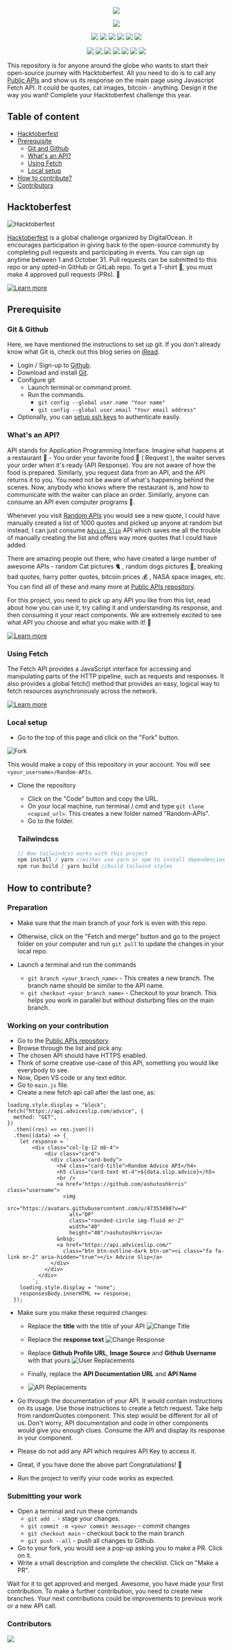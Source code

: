 <p align="center">
    <a href="https://ashutoshkrris.github.io/Random-APIs/">
        <img src="https://raw.githubusercontent.com/ashutoshkrris/Random-APIs/main/static/images/logo.png" >
    </a>
</p>

<div align="center">

<a href="https://github.com/ashutoshkrris/Random-APIs"><img src="https://badges.frapsoft.com/os/v1/open-source.svg?v=103"></a>

<a href="https://github.com/ashutoshkrris/Random-APIs"><img src="https://img.shields.io/static/v1.svg?label=Contributions&message=Welcome&color=yellow"></a>
<a href="https://github.com/ashutoshkrris/"><img src="https://img.shields.io/badge/Maintained%3F-yes-brightgreen.svg?v=103"></a>
<a href="https://github.com/ashutoshkrris/Random-APIs"><img src="https://img.shields.io/github/repo-size/ashutoshkrris/Random-APIs.svg?label=Repo%20size&style=flat"></a>
<a href="https://github.com/ashutoshkrris/Random-APIs"><img src="https://img.shields.io/tokei/lines/github/ashutoshkrris/Random-APIs?color=yellow&label=Lines%20of%20Code"></a>
<a href="https://github.com/ashutoshkrris/Random-APIs/blob/main/LICENSE"><img src="https://img.shields.io/badge/license-MIT-brightgreen.svg?v=103"></a>
<a href="https://github.com/ashutoshkrris/Random-APIs/watchers"><img src="https://img.shields.io/github/watchers/ashutoshkrris/Random-APIs"></a>
  
<a href="https://github.com/ashutoshkrris/Random-APIs/graphs/contributors"><img src="https://img.shields.io/github/contributors/ashutoshkrris/Random-APIs?color=brightgreen"></a>
<a href="https://github.com/ashutoshkrris/Random-APIs/stargazers"><img src="https://img.shields.io/github/stars/ashutoshkrris/Random-APIs?color=0059b3"></a>
<a href="https://github.com/ashutoshkrris/Random-APIs/network/members"><img src="https://img.shields.io/github/forks/ashutoshkrris/Random-APIs?color=yellow"></a>
<a href="https://github.com/ashutoshkrris/Random-APIs/issues"><img src="https://img.shields.io/github/issues/ashutoshkrris/Random-APIs?color=brightgreen"></a>
<a href="https://github.com/ashutoshkrris/Random-APIs/issues?q=is%3Aissue+is%3Aclosed"><img src="https://img.shields.io/github/issues-closed-raw/ashutoshkrris/Random-APIs?color=0059b3"></a>
<a href="https://github.com/ashutoshkrris/Random-APIs/pulls"><img src="https://img.shields.io/github/issues-pr/ashutoshkrris/Random-APIs?color=yellow"></a>
<a href="https://github.com/ashutoshkrris/Random-APIs/pulls?q=is%3Apr+is%3Aclosed"><img src="https://img.shields.io/github/issues-pr-closed-raw/ashutoshkrris/Random-APIs?color=brightgreen"></a> 
</div>

This repository is for anyone around the globe who wants to start their open-source journey with Hacktoberfest. All you need to do is to call any [Public APIs](https://github.com/public-apis/public-apis) and show us its response on the main page using Javascript Fetch API. It could be quotes, cat images, bitcoin - anything. Design it the way you want! Complete your Hacktoberfest challenge this year.

## Table of content
- [Hacktoberfest](#hacktoberfest)
- [Prerequisite](#prerequisite)
    - [Git and Github](#git--github)
    - [What's an API?](#whats-an-api)
    - [Using Fetch](#using-fetch)
    - [Local setup](#local-setup)
- [How to contribute?](#how-to-contribute)
- [Contributors](#contributors)

## Hacktoberfest

![Hacktoberfest](https://i.imgur.com/pZaosIp.png)

[Hacktoberfest](https://hacktoberfest.digitalocean.com/) is a global challenge organized by DigitalOcean. It encourages participation in giving back to the open-source community by completing pull requests and participating in events. You can sign up anytime between 1 and October 31. Pull requests can be submitted to this repo or any opted-in GitHub or GitLab repo. To get a T-shirt :tshirt:, you must make 4 approved pull requests (PRs). :tada:

[![Learn more](https://img.shields.io/badge/-Learn%20more-orange?style=plastic)](https://hacktoberfest.digitalocean.com/resources/participation)


## Prerequisite

### Git & Github
Here, we have mentioned the instructions to set up git. If you don't already know what Git is, check out this blog series on [iRead](https://iread.ga/series/1/git-and-github).

- Login / Sign-up to [Github](https://github.com/login).
- Download and install [Git](https://git-scm.com/downloads).
- Configure git
    - Launch terminal or command promt.
    - Run the commands.
        - `git config --global user.name "Your name"`
        - `git config --global user.email "Your email address"` 
 - Optionally, you can [setup ssh keys](https://docs.github.com/en/github/authenticating-to-github/connecting-to-github-with-ssh/generating-a-new-ssh-key-and-adding-it-to-the-ssh-agent) to authenticate easily. 

### What's an API?
API stands for Application Programming Interface. Imagine what happens at a restaurant :fork_and_knife: - You order your favorite food :pizza: ( Request ), the waiter serves your order when it's ready (API Response). You are not aware of how the food is prepared. Similarly, you request data from an API, and the API returns it to you. You need not be aware of what's happening behind the scenes. Now, anybody who knows where the restaurant is, and how to communicate with the waiter can place an order. Similarly, anyone can consume an API even computer programs :robot:. 

Whenever you visit [Random APIs](https://ashutoshkrris.github.io/Random-APIs/) you would see a new quote, I could have manually created a list of 1000 quotes and picked up anyone at random but instead, I can just consume [`Advice Slip`](https://api.adviceslip.com/) API which saves me all the trouble of manually creating the list and offers way more quotes that I could have added. 

There are amazing people out there, who have created a large number of awesome APIs - random Cat pictures :cat2: , random dogs pictures :dog:, breaking bad quotes, harry potter quotes, bitcoin prices :moneybag: , NASA space images, etc. You can find all of these and many more at [Public APIs repository](https://github.com/public-apis/public-apis).

For this project, you need to pick up any API you like from this list, read about how you can use it, try calling it and understanding its response, and then consuming it your react components. We are extremely excited to see what API you choose and what you make with it! :tada:

[![Learn more](https://img.shields.io/badge/-Learn%20more-orange?style=plastic)](https://www.freecodecamp.org/news/what-is-an-api-in-english-please-b880a3214a82/)


### Using Fetch

The Fetch API provides a JavaScript interface for accessing and manipulating parts of the HTTP pipeline, such as requests and responses. It also provides a global fetch() method that provides an easy, logical way to fetch resources asynchronously across the network.

[![Learn more](https://img.shields.io/badge/-Learn%20more-orange?style=plastic)](https://developer.mozilla.org/en-US/docs/Web/API/Fetch_API/Using_Fetch)

### Local setup
- Go to the top of this page and click on the "Fork" button. 

![Fork](https://i.imgur.com/IyoLUXV.png)

This would make a copy of this repository in your account. You will see `<your_username>/Random-APIs`.


- Clone the repository 
    - Click on the "Code" button and copy the URL.
    - On your local machine, run terminal / cmd and type `git clone <copied_url>`. This creates a new folder named "Random-APIs".
    - Go to the folder.
    
  ### Tailwindcss
  ```js
  // Now tailwindcss works with this project
  npm install / yarn //either use yarn or npm to install dependencies 
  npm run build / yarn build //build tailwind styles
  ```

## How to contribute?

### Preparation
- Make sure that the main branch of your fork is even with this repo. 

- Otherwise, click on the "Fetch and merge" button and go to the project folder on your computer and run `git pull` to update the changes in your local repo.

- Launch a terminal and run the commands
    - `git branch <your_branch_name>` - This creates a new branch. The branch name should be similar to the API name. 
    - `git checkout <your_branch_name>` - Checkout to your branch. This helps you work in parallel but without disturbing files on the main branch.
 
 ### Working on your contribution
- Go to the [Public APIs repository](https://github.com/public-apis/public-apis).
- Browse through the list and pick any.
- The chosen API should have HTTPS enabled.
- Think of some creative use-case of this API, something you would like everybody to see.
- Now, Open VS code or any text editor.
- Go to `main.js` file.
- Create a new fetch api call after the last one, as:
```
loading.style.display = "block";
fetch("https://api.adviceslip.com/advice", {
  method: "GET",
})
  .then((res) => res.json())
  .then((data) => {
    let response = `
        <div class="col-lg-12 mb-4">
            <div class="card">
              <div class="card-body">
                <h4 class="card-title">Random Advice API</h4>
                <h5 class="card-text mt-4">${data.slip.advice}</h5>
                <br />
                <a href="https://github.com/ashutoshkrris" class="username">
                  <img
                    src="https://avatars.githubusercontent.com/u/47353498?v=4"
                    alt="DP"
                    class="rounded-circle img-fluid mr-2"
                    width="40"
                    height="40"/>ashutoshkrris</a>
                &nbsp;
                <a href="https://api.adviceslip.com/"
                  class="btn btn-outline-dark btn-sm"><i class="fa fa-link mr-2" aria-hidden="true"></i> Advice Slip</a>
              </div>
            </div>
          </div>
        `;
    loading.style.display = "none";
    responsesBody.innerHTML += response;
  });
```
- Make sure you make these required changes:
    - Replace the **title** with the title of your API
    ![Change Title](https://i.imgur.com/k6AoOtO.png)

    - Replace the **response text**
    ![Change Response](https://i.imgur.com/CwWzQBc.png)

    - Replace **Github Profile URL**, **Image Source** and **Github Username** with that yours
    ![User Replacements](https://i.imgur.com/CTNECGS.png)

    - Finally, replace the **API Documentation URL** and **API Name**
    - ![API Replacements](https://i.imgur.com/L2yjliH.png)


- Go through the documentation of your API. It would contain instructions on its usage. Use those instructions to create a fetch request. Take help from randomQuotes component. This step would be different for all of us. Don't worry, API documentation and code in other components would give you enough clues. Consume the API and display its response in your component.
- Please do not add any API which requires API Key to access it.
- Great, if you have done the above part Congratulations! :tada:
- Run the project to verify your code works as expected.

### Submitting your work
- Open a terminal and run these commands
    - `git add .` - stage your changes.
    - `git commit -m <your commit message>` - commit changes
    - `git checkout main` - checkout back to the main branch
    - `git push --all` - push all changes to Github.
- Go to your fork, you would see a pop-up asking you to make a PR. Click on it.
- Write a small description and complete the checklist. Click on "Make a PR".

Wait for it to get approved and merged. Awesome, you have made your first contribution. To make a further contribution, you need to create new branches. Your next contributions could be improvements to previous work or a new API call. 

### Contributors

<a href="https://github.com/ashutoshkrris/Random-APIs/graphs/contributors">
  <img src="https://contrib.rocks/image?repo=ashutoshkrris/Random-APIs" />
</a>